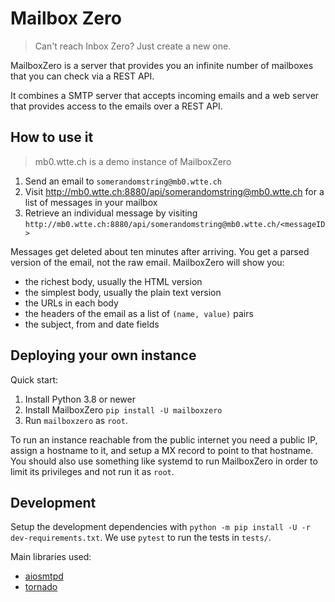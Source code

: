 # Mailbox Zero

> Can't reach Inbox Zero? Just create a new one.

MailboxZero is a server that provides you an infinite number of mailboxes that
you can check via a REST API.

It combines a SMTP server that accepts incoming emails and a web server that
provides access to the emails over a REST API.


## How to use it

> mb0.wtte.ch is a demo instance of MailboxZero

1. Send an email to `somerandomstring@mb0.wtte.ch`
1. Visit http://mb0.wtte.ch:8880/api/somerandomstring@mb0.wtte.ch for a list
   of messages in your mailbox
1. Retrieve an individual message by visiting `http://mb0.wtte.ch:8880/api/somerandomstring@mb0.wtte.ch/<messageID>`

Messages get deleted about ten minutes after arriving. You get a parsed version
of the email, not the raw email. MailboxZero will show you:

* the richest body, usually the HTML version
* the simplest body, usually the plain text version
* the URLs in each body
* the headers of the email as a list of `(name, value)` pairs
* the subject, from and date fields


## Deploying your own instance

Quick start:

1. Install Python 3.8 or newer
1. Install MailboxZero `pip install -U mailboxzero`
1. Run `mailboxzero` as `root`.

To run an instance reachable from the public internet you need a public IP,
assign a hostname to it, and setup a MX record to point to that hostname. You
should also use something like systemd to run MailboxZero in order to limit its
privileges and not run it as `root`.


## Development

Setup the development dependencies with `python -m pip install -U -r dev-requirements.txt`.
We use `pytest` to run the tests in `tests/`.

Main libraries used:
* [aiosmtpd](https://aiosmtpd.readthedocs.io/en/latest)
* [tornado](https://www.tornadoweb.org/en/stable/)

